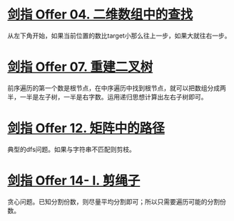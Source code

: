 # [剑指 Offer 04. 二维数组中的查找](https://leetcode-cn.com/problems/er-wei-shu-zu-zhong-de-cha-zhao-lcof/)

从左下角开始，如果当前位置的数比target小那么往上一步，如果大就往右一步。

# [剑指 Offer 07. 重建二叉树](https://leetcode-cn.com/problems/zhong-jian-er-cha-shu-lcof/)

前序遍历的第一个数是根节点，在中序遍历中找到根节点，就可以把数组分成两半，一半是左子树，一半是右字数。运用递归思想计算出左右子树即可。

# [剑指 Offer 12. 矩阵中的路径](https://leetcode-cn.com/problems/ju-zhen-zhong-de-lu-jing-lcof/)

典型的dfs问题。如果与字符串不匹配则剪枝。

# [剑指 Offer 14- I. 剪绳子](https://leetcode-cn.com/problems/jian-sheng-zi-lcof/)

贪心问题。已知分割份数，则尽量平均分割即可；所以只需要遍历可能的分割份数。
